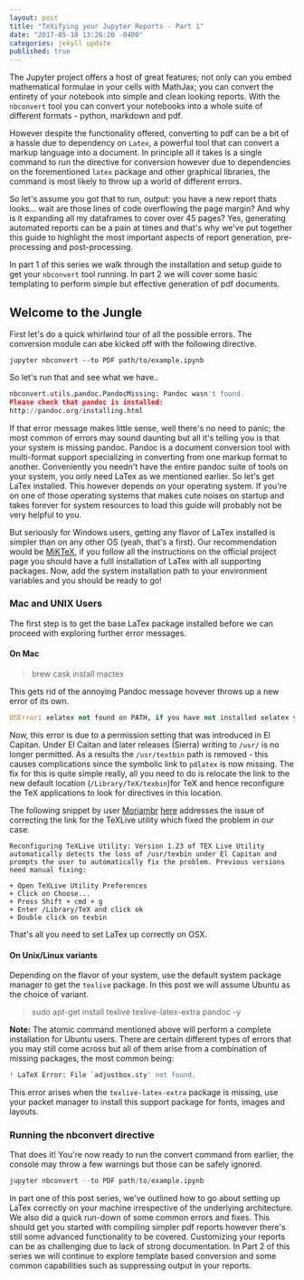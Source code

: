 ```yaml
---
layout: post
title: "TeXifying your Jupyter Reports - Part 1"
date: "2017-05-18 13:26:20 -0400"
categories: jekyll update
published: true
---
```

The Jupyter project offers a host of great features; not only can you embed mathematical formulae in your cells with MathJax; you can convert the entirety of your notebook into simple and clean looking reports. With the `nbconvert` tool you can convert your notebooks into a whole suite of different formats - python, markdown and pdf.  
  
However despite the functionality offered, converting to pdf can be a bit of a hassle due to dependency on `Latex`, a powerful tool that can convert a markup language into a document. In principle all it takes is a single command to run the directive for conversion however due to dependencies on the forementioned `latex` package and other graphical libraries, the command is most likely to throw up a world of different errors.  
  
So let's assume you got that to run, output: you have a new report thats looks... wait are those lines of code overflowing the page margin? And why is it expanding all my dataframes to cover over 45 pages? Yes, generating automated reports can be a pain at times and that's why we've put together this guide to highlight the most important aspects of report generation, pre-processing and post-processing. 

In part 1 of this series we walk through the installation and setup guide to get your `nbconvert` tool running. In part 2 we will cover some basic templating to perform simple but effective generation of pdf documents.

## Welcome to the Jungle
First let's do a quick whirlwind tour of all the possible errors. The conversion module can abe kicked off with the following directive.


~~~~
jupyter nbconvert --to PDF path/to/example.ipynb
~~~~

So let's run that and see what we have.. 


```python
nbconvert.utils.pandoc.PandocMissing: Pandoc wasn't found.
Please check that pandoc is installed:
http://pandoc.org/installing.html
```

If that error message makes little sense, well there's no need to panic; the most common of errors may sound daunting but all it's telling you is that your system is missing pandoc. Pandoc is a document conversion tool with multi-format support specializing in converting from one markup format to another. Conveniently you needn't have the entire pandoc suite of tools on your system, you only need LaTex as we mentioned earlier. So let's get LaTex installed. This however depends on your operating system. If you're on one of those operating systems that makes cute noises on startup and takes forever for system resources to load this guide will probably not be very helpful to you.

But seriously for Windows users, getting any flavor of LaTex installed is simpler than on any other OS (yeah, that's a first). Our recommendation would be [MiKTeX](https://miktex.org/download), if you follow all the instructions on the official project page you should have a fulll installation of LaTex with all supporting packages. Now, add the system installation path to your environment variables and you should be ready to go!

### Mac and UNIX Users

The first step is to get the base LaTex package installed before we can proceed with exploring further error messages.
#### On Mac
> brew cask install mactex

This gets rid of the annoying Pandoc message hovever throws up a new error of its own. 
```python
OSError: xelatex not found on PATH, if you have not installed xelatex you may need to do so. Find further instructions at https://nbconvert.readthedocs.io/en/latest/install.html#installing-tex.
```
Now, this error is due to a permission setting that was introduced in El Capitan. Under El Caitan and later releases (Sierra) writing to `/usr/` is no longer permitted. As a results the `/usr/textbin` path is removed - this causes complications since the symbolic link to `pdlatex` is now missing. The fix for this is quite simple really, all you need to do is relocate the link to the new default location (`/Library/TeX/texbin`)for TeX and hence reconfigure the TeX applications to look for directives in this location. 
  
The following snippet by user [Moriambr](https://tex.stackexchange.com/users/89949/moriambar) [here](https://tex.stackexchange.com/questions/274179/mactex-error-xelatex-command-not-found) addresses the issue of correcting the link for the TeXLive utility which fixed the problem in our case.
~~~~
Reconfiguring TeXLive Utility: Version 1.23 of TEX Live Utility automatically detects the loss of /usr/texbin under El Capitan and prompts the user to automatically fix the problem. Previous versions need manual fixing:

+ Open TeXLive Utility Preferences
+ Click on Choose...
+ Press Shift + cmd + g
+ Enter /Library/TeX and click ok
+ Double click on texbin
~~~~

That's all you need to set LaTex up correctly on OSX. 

#### On Unix/Linux variants
Depending on the flavor of your system, use the default system package manager to get the `texlive` package. In this post we will assume Ubuntu as the choice of variant.
> sudo apt-get install texlive texlive-latex-extra pandoc -y

**Note:** The atomic command mentioned above will perform a complete installation for Ubuntu users. There are certain different types of errors that you may still come across but all of them arise from a combination of missing packages, the most common being:

```python
! LaTeX Error: File `adjustbox.sty' not found.
```
This error arises when the `texlive-latex-extra` package is missing, use your packet manager to install this support package for fonts, images and layouts.

### Running the nbconvert directive
That does it! You're now ready to run the convert command from earlier, the console may throw a few warnings but those can be safely ignored.
```python
jupyter nbconvert --to PDF path/to/example.ipynb
```

In part one of this post series, we've outlined how to go about setting up LaTex correctly on your machine irrespective of the underlying architecture. We also did a quick run-down of some common errors and fixes. This should get you started with compiling simpler pdf reports however there's still some advanced functionality to be covered. Customizing your reports can be as challenging due to lack of strong documentation. In Part 2 of this series we will continue to explore template based conversion and some common capabilities such as suppressing output in your reports.
